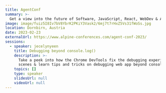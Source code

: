 ```yaml
---
title: AgentConf
summary: >-
  Get a view into the future of Software, JavaScript, React, WebDev & AI
image: image/fuiz5I8Iv7bV8YbrK2PKiY3Vask2/6mj7t7rHxZ5Vs31fWoSs.jpg
location: Dornbirn, Austria
date: 2023-02-23
externalUrl: https://www.alpine-conferences.com/agent-conf-2023/
sessions:
  - speaker: jecelynyeen
    title: Debugging beyond console.log()
    description: >-
      Take a peek into how the Chrome DevTools fix the debugging experience behind the
      scenes & learn tips and tricks on debugging web app beyond console.log().
    topics: []
    type: speaker
    slidesUrl: null
    videoUrl: null
---
```

